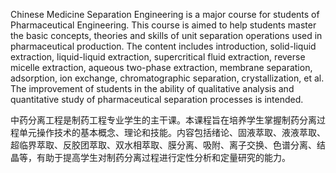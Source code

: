 Chinese Medicine Separation Engineering is a major course for students of Pharmaceutical Engineering. This course is aimed to help students master the basic concepts, theories and skills of unit separation operations used in pharmaceutical production. The content includes introduction, solid-liquid extraction, liquid-liquid extraction, supercritical fluid extraction, reverse micelle extraction, aqueous two-phase extraction, membrane separation, adsorption, ion exchange, chromatographic separation, crystallization, et al. The improvement of students in the ability of qualitative analysis and quantitative study of pharmaceutical separation processes is intended.

中药分离工程是制药工程专业学生的主干课。本课程旨在培养学生掌握制药分离过程单元操作技术的基本概念、理论和技能。内容包括绪论、固液萃取、液液萃取、超临界萃取、反胶团萃取、双水相萃取、膜分离、吸附、离子交换、色谱分离、结晶等，有助于提高学生对制药分离过程进行定性分析和定量研究的能力。
